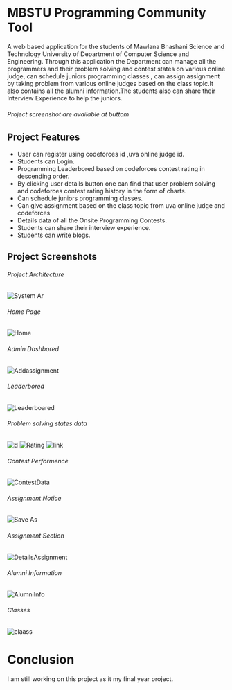 # MBSTU Programming Community Tool
A web based application for the students of Mawlana Bhashani Science and Technology University of Department of Computer Science and Engineering.
Through this application the Department can manage all the programmers and their problem solving and contest states on various online judge, can schedule juniors programming classes , can assign assignment  by taking problem from various online judges based on the class topic.It also contains all the alumni information.The students also can share their Interview Experience to help the juniors.
###### Project screenshot are available at buttom
## Project Features
* User can register using codeforces id ,uva online judge  id.
* Students can Login.
* Programming Leaderbored based on codeforces contest rating in descending order.
* By clicking user details button one can find that user problem solving 
 and codeforces contest rating history in the form of charts.
* Can schedule juniors programming classes.
* Can give assignment based on the class topic from uva online judge and codeforces
* Details data of all the Onsite Programming Contests.
* Students can share their interview experience.
* Students can write blogs.

## Project Screenshots

###### Project Architecture
![System Ar](https://user-images.githubusercontent.com/76808239/136534876-0ddafd73-dfd4-4129-bd4d-b755f07fbf79.PNG)

###### Home Page
![Home](https://user-images.githubusercontent.com/76808239/136533670-3c62fb14-aef3-4dd8-896c-a958966b316a.PNG)

###### Admin Dashbored
![Addassignment](https://user-images.githubusercontent.com/76808239/136533786-557597a4-580a-42f0-84d8-05d39d22e0f3.PNG)
###### Leaderbored
![Leaderboared](https://user-images.githubusercontent.com/76808239/136534052-6f5a90a0-d0de-4b51-bff8-7e82258063f1.PNG)

###### Problem solving states data
![d](https://user-images.githubusercontent.com/76808239/132962853-73747728-b496-4a33-ad84-5e51f4820a40.PNG)
![Rating](https://user-images.githubusercontent.com/76808239/132962879-94e7403e-4b60-42db-b150-31d5cbc18602.PNG)
![link](https://user-images.githubusercontent.com/76808239/132962892-18bc9fc8-448a-47f6-9593-4209ea446231.PNG)

###### Contest Performence
![ContestData](https://user-images.githubusercontent.com/76808239/136534252-f10bb89c-19b4-4fc0-9398-426bc6e20c11.PNG)

###### Assignment Notice
![Save As](https://user-images.githubusercontent.com/76808239/136534350-a23cdf37-9515-4715-8e38-45dd2e1a6984.PNG)

###### Assignment Section
![DetailsAssignment](https://user-images.githubusercontent.com/76808239/136534576-a5dd8733-843d-4cc8-ba15-da8f63478fa7.PNG)

###### Alumni Information
![AlumniInfo](https://user-images.githubusercontent.com/76808239/136534677-6ba5d456-03f7-44e3-85ec-10296feb0f70.PNG)

###### Classes
![claass](https://user-images.githubusercontent.com/76808239/132962755-05b5feb8-ffae-4643-ad38-d80da1fa9a31.PNG)

# Conclusion
I am still working on this project as it my final year project.

